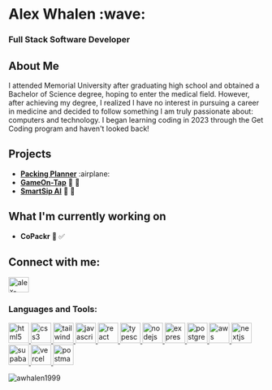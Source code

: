 <h1>Alex Whalen :wave:</h1>

<h3>Full Stack Software Developer</h3>

<h2>About Me</h2>
<p>I attended Memorial University after graduating high school and obtained a Bachelor of Science degree, hoping to enter the medical field. However, after achieving my degree, I realized I have no interest in pursuing a career in medicine and decided to follow something I am truly passionate about: computers and technology. I began learning coding in 2023 through the Get Coding program and haven't looked back!</p>

<h2>Projects</h2>
<ul>
  <li><a href="https://awhalen1999.github.io/Packing-Planner/" target="_blank"><strong>Packing Planner</strong></a> :airplane:</li>
  <li><a href="https://awhalen1999.github.io/GameOn-Tap" target="_blank"><strong>GameOn-Tap</strong></a> 🎲 🍻</li>
  <li><a href="https://awhalen1999.github.io/smart-sip" target="_blank"><strong>SmartSip AI</strong></a> 🍹 🧠</li>
</ul>
</ul>

<h2>What I'm currently working on</h2>
<ul>
  <li><strong>CoPackr</strong> 🧳 ✅</li>
</ul>

<h2 align="left">Connect with me:</h2>
<p align="left">
  <a href="https://linkedin.com/in/alex-whalen-0496b227b" target="blank">
    <img align="center" src="https://raw.githubusercontent.com/rahuldkjain/github-profile-readme-generator/master/src/images/icons/Social/linked-in-alt.svg" alt="alex-whalen-0496b227b" height="30" width="40" />
  </a>
</p>

<h3 align="left">Languages and Tools:</h3>
<p align="left">
  <!-- HTML -->
  <a href="https://www.w3.org/html/" target="_blank" rel="noreferrer">
    <img src="https://skillicons.dev/icons?i=html" alt="html5" width="40" height="40"/>
  </a>
  <!-- CSS -->
  <a href="https://www.w3schools.com/css/" target="_blank" rel="noreferrer">
    <img src="https://skillicons.dev/icons?i=css" alt="css3" width="40" height="40"/>
  </a>
  <!-- Tailwind CSS -->
  <a href="https://tailwindcss.com/" target="_blank" rel="noreferrer">
    <img src="https://skillicons.dev/icons?i=tailwind" alt="tailwind" width="40" height="40"/>
  </a>
  <!-- JavaScript -->
  <a href="https://developer.mozilla.org/en-US/docs/Web/JavaScript" target="_blank" rel="noreferrer">
    <img src="https://skillicons.dev/icons?i=js" alt="javascript" width="40" height="40"/>
  </a>
  <!-- React -->
  <a href="https://reactjs.org/" target="_blank" rel="noreferrer">
    <img src="https://skillicons.dev/icons?i=react" alt="react" width="40" height="40"/>
  </a>
  <!-- TypeScript -->
  <a href="https://www.typescriptlang.org/" target="_blank" rel="noreferrer">
    <img src="https://skillicons.dev/icons?i=ts" alt="typescript" width="40" height="40"/>
  </a>
  <!-- Node.js -->
  <a href="https://nodejs.org" target="_blank" rel="noreferrer">
    <img src="https://skillicons.dev/icons?i=nodejs" alt="nodejs" width="40" height="40"/>
  </a>
  <!-- Express -->
  <a href="https://expressjs.com" target="_blank" rel="noreferrer">
    <img src="https://skillicons.dev/icons?i=express" alt="express" width="40" height="40"/>
  </a>
  <!-- PostgreSQL -->
  <a href="https://www.postgresql.org" target="_blank" rel="noreferrer">
    <img src="https://skillicons.dev/icons?i=postgres" alt="postgresql" width="40" height="40"/>
  </a>
  <!-- AWS -->
  <a href="https://aws.amazon.com" target="_blank" rel="noreferrer">
    <img src="https://skillicons.dev/icons?i=aws" alt="aws" width="40" height="40"/>
  </a>
  <!-- Next.js -->
  <a href="https://nextjs.org/" target="_blank" rel="noreferrer">
    <img src="https://skillicons.dev/icons?i=nextjs" alt="nextjs" width="40" height="40"/>
  </a>
  <!-- Supabase -->
  <a href="https://supabase.com/" target="_blank" rel="noreferrer">
    <img src="https://skillicons.dev/icons?i=supabase" alt="supabase" width="40" height="40"/>
  </a>
  <!-- Vercel -->
  <a href="https://vercel.com/" target="_blank" rel="noreferrer">
    <img src="https://skillicons.dev/icons?i=vercel" alt="vercel" width="40" height="40"/>
  </a>
  <!-- Postman -->
  <a href="https://postman.com" target="_blank" rel="noreferrer">
    <img src="https://skillicons.dev/icons?i=postman" alt="postman" width="40" height="40"/>
  </a>
</p>

<p><img align="center" src="https://github-readme-stats.vercel.app/api/top-langs?username=awhalen1999&show_icons=true&locale=en&layout=compact" alt="awhalen1999" /></p>


